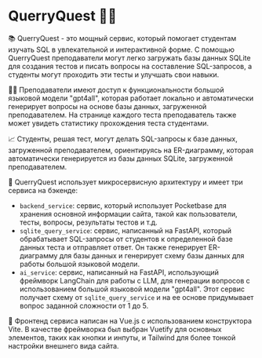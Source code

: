 # QuerryQuest 🔎🤔

📚 QuerryQuest - это мощный сервис, который помогает студентам изучать SQL в увлекательной и интерактивной форме. С помощью QuerryQuest преподаватели могут легко загружать базы данных SQLite для создания тестов и писать вопросы на составление SQL-запросов, а студенты могут проходить эти тесты и улучшать свои навыки.

👨‍🏫 Преподаватели имеют доступ к функциональности большой языковой модели "gpt4all", которая работает локально и автоматически генерирует вопросы на основе базы данных, загруженной преподавателем. На странице каждого теста преподаватель также может увидеть статистику прохождения теста студентами. 

📈 Студенты, решая тест, могут делать SQL-запросы к базе данных, загруженной преподавателем, ориентируясь на ER-диаграмму, которая автоматически генерируется из базы данных SQLite, загруженной преподавателем. 

🚀 QuerryQuest использует микросервисную архитектуру и имеет три сервиса на бэкенде:
- `backend_service`: сервис, который использует Pocketbase для хранения основной информации сайта, такой как пользователи, тесты, вопросы, результаты тестов и т.д.
- `sqlite_query_service`: сервис, написанный на FastAPI, который обрабатывает SQL-запросы от студентов к определенной базе данных теста и отправляет ответ. Он также генерирует ER-диаграмму для базы данных и генерирует схему базы данных для работы большой языковой модели.
- `ai_service`: сервис, написанный на FastAPI, использующий фреймворк LangChain для работы с LLM, для генерации вопросов с использованием большой языковой модели "gpt4all". Этот сервис получает схему от `sqlite_query_service` и на ее основе придумывает вопрос заданной сложности от 1 до 5.

🎨 Фронтенд сервиса написан на Vue.js с использованием конструктора Vite. В качестве фреймворка был выбран Vuetify для основных элементов, таких как кнопки и инпуты, и Tailwind для более тонкой настройки внешнего вида сайта. 
